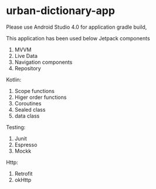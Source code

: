 # urban-dictionary-app
Please use Android Studio 4.0 for application gradle build,

This application has been used below Jetpack components
1. MVVM
2. Live Data
3. Navigation components
4. Repository

Kotlin:
1. Scope functions
2. Higer order functions
3. Coroutines
4. Sealed class
5. data class

Testing:
1. Junit
2. Espresso
3. Mockk

Http:
1. Retrofit
2. okHttp
